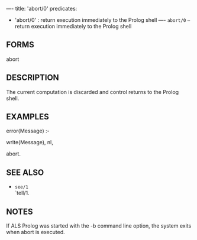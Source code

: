 —-
title: 'abort/0'
predicates:
 - 'abort/0' : return execution immediately to the Prolog shell
—-
`abort/0` `—` return execution immediately to the Prolog shell


## FORMS

abort


## DESCRIPTION

The current computation is discarded and control returns to the Prolog shell.


## EXAMPLES

error(Message) :-

write(Message), nl,

abort.


## SEE ALSO

- `see/1`  
`tell/1.

## NOTES

If ALS Prolog was started with the -b command line option, the system exits when abort is executed.

